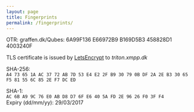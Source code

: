 ```yaml
---
layout: page
title: Fingerprints
permalink: /fingerprints/
---
```

OTR: graffen.dk/Qubes: 6A99F136 E66972B9 B169D5B3 458828D1 4003240F

TLS certificate is issued by [LetsEncrypt][LetsEncrypt] to _triton.xmpp.dk_
 
SHA-256:   
`A4 73 65 1A AC 37 72 AB 7D 53 E4 E2 2F B9 30 79 0B DF 2A 2E B3 30 65 F5 81 55 6C 85 2E F7 DC ED`   
   
SHA-1:   
`AC 6B A9 9C 76 E0 AB D8 D7 6F E6 40 5A FD 2E 96 26 F0 3F F4`   
Expiry (dd/mm/yy): 29/03/2017

[LetsEncrypt]: https://www.letsencrypt.org
